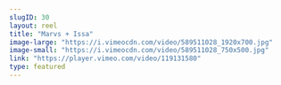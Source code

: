 ```yaml
---
slugID: 30 
layout: reel
title: "Marvs + Issa"
image-large: "https://i.vimeocdn.com/video/589511028_1920x700.jpg"
image-small: "https://i.vimeocdn.com/video/589511028_750x500.jpg"
link: "https://player.vimeo.com/video/119131580"
type: featured
---
```

